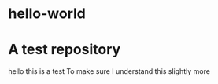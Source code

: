 # hello-world
A test repository 
=====
hello
 this is a test
To make sure I understand this slightly more
